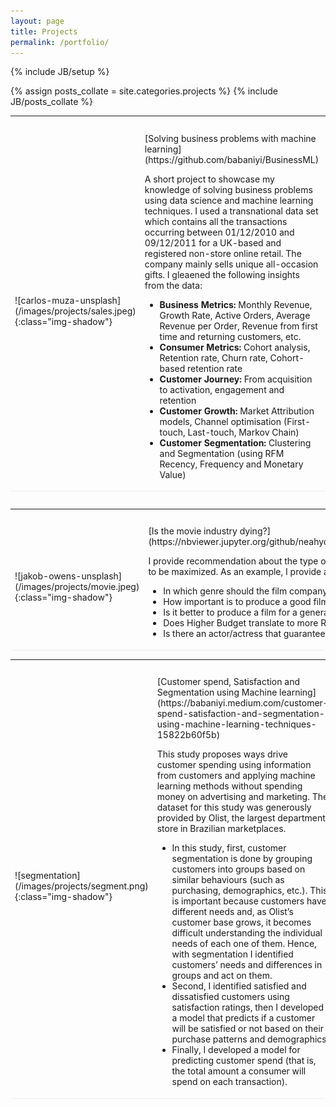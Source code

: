 ```yaml
---
layout: page
title: Projects
permalink: /portfolio/
---
```


{% include JB/setup %}

{% assign posts_collate = site.categories.projects %}
{% include JB/posts_collate %}


<!-- <link rel="stylesheet" href="/glyphicons/css/glyphicons.css" /> -->

<table style="width:100%">
<col width="20%">
<col width="10">
<col >


<tr height="25"/>
<tr style="border-bottom:1pt solid #eee" >
<td markdown="1">
![carlos-muza-unsplash](/images/projects/sales.jpeg){:class="img-shadow"}
</td>
<td markdown="1">
[Solving business problems with machine learning](https://github.com/babaniyi/BusinessML)

A short project to showcase my knowledge of solving business problems using data science and machine learning techniques. I used a transnational data set which contains all the transactions occurring between 01/12/2010 and 09/12/2011 for a UK-based and registered non-store online retail. The company mainly sells unique all-occasion gifts. I gleaened the following insights from the data:

- **Business Metrics:** Monthly Revenue, Growth Rate, Active Orders, Average Revenue per Order, Revenue from first time and returning customers, etc.
- **Consumer Metrics:** Cohort analysis, Retention rate, Churn rate, Cohort-based retention rate
- **Customer Journey:** From acquisition to activation, engagement and retention
- **Customer Growth:** Market Attribution models, Channel optimisation (First-touch, Last-touch, Markov Chain)
- **Customer Segmentation:** Clustering and Segmentation (using RFM Recency, Frequency and Monetary Value)


</td> 
</tr>
</table>

<table style="width:100%">
<col width="20%">
<col width="10">
<col >

<table style="width:100%">
<col width="20%">
<col width="10">
<col >


<tr height="25"/>
<tr style="border-bottom:1pt solid #eee" >
<td markdown="1">
![jakob-owens-unsplash](/images/projects/movie.jpeg){:class="img-shadow"}
</td>
<td markdown="1">
[Is the movie industry dying?](https://nbviewer.jupyter.org/github/neahyo/Metyis/blob/2ab5b24e901cf1eaa1dbcb657684ebc311ff0882/Metyis/Analysis.ipynb)
  
I provide recommendation about the type of movies a film production company would have to do if the box takings and profit have to be maximized. As an example, I provide answers to the following questions that the company could have:
- In which genre should the film company focus on?
- How important is to produce a good film (high IMDB rating) to get lots of takings?
- Is it better to produce a film for a general audience or is it better to produce a film targeted to a particular segment?
- Does Higher Budget translate to more Revenue for Animation Movies?
- Is there an actor/actress that guarantees the success of the film? Or a director?

</td> 
</tr>
</table>

<table style="width:100%">
<col width="20%">
<col width="10">
<col >

<tr height="25"/>
<tr style="border-bottom:1pt solid #eee" >
<td markdown="1">
![segmentation](/images/projects/segment.png){:class="img-shadow"}
</td>
<td markdown="1">
[Customer spend, Satisfaction and Segmentation using Machine learning](https://babaniyi.medium.com/customer-spend-satisfaction-and-segmentation-using-machine-learning-techniques-15822b60f5b)
  
This study proposes ways drive customer spending using information from customers and applying machine learning methods without spending money on advertising and marketing. The dataset for this study was generously provided by Olist, the largest department store in Brazilian marketplaces. 
- In this study, first, customer segmentation is done by grouping customers into groups based on similar behaviours (such as purchasing, demographics, etc.). This is important because customers have different needs and, as Olist’s customer base grows, it becomes difficult understanding the individual needs of each one of them. Hence, with segmentation I identified customers’ needs and differences in groups and act on them. 
- Second, I identified satisfied and dissatisfied customers using satisfaction ratings, then I developed a model that predicts if a customer will be satisfied or not based on their purchase patterns and demographics
- Finally, I developed a model for predicting customer spend (that is, the total amount a consumer will spend on each transaction).

</td> 
</tr>
</table>

<table style="width:100%">
<col width="20%">
<col width="10">
<col >


